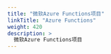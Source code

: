 ```yaml
---
title: "微软Azure Functions项目"
linkTitle: "Azure Functions"
weight: 420
description: >
  微软Azure Functions项目
---
```





